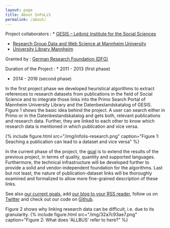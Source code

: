```yaml
---
layout: page
title: About InFoLiS
permalink: /about/
---
```


Project collaborators
: * [GESIS – Leibniz Institute for the Social Sciences](http://www.gesis.org/)
  * [Research Group Data and Web Science at Mannheim University](http://dws.informatik.uni-mannheim.de/)
  * [University Library Mannheim](http://www.ub.uni-mannheim.de)

Granted by
: [German Research Foundation (DFG)](http://www.dfg.de/)

Duration of the Project
: * 2011 - 2013 (first phase)
  * 2014 - 2016 (second phase)

In the first project phase
we developed heuristical algorithms to extract references to research
datasets from publications in the field of Social Science and to integrate
those links into the Primo Search Portal of Mannheim University
Library and the Datenbestandskatalog of GESIS. Figure 1 shows the basic idea behind the project. A user can search either in Primo or in the Datenbestandskatalog and gets both, relevant publications and research data. Further, they are linked to each other to know which research data is mentioned in which publication and vice versa.

{% include figure.html src="/img/infolis-research.png" caption="Figure 1: Seaching a publication can lead to a dataset and vice versa" %}


In the current phase of the project, the [goal](/goals) is to extend the results of the
previous project, in terms of quality, quantity and supported languages.
Furthermore, the technical infrastructure will be developed further to provide
a solid and vendor-independent foundation for the algorithms. Last but not
least, the nature of publication-dataset links will be thoroughly examined and
formalized to allow more fine-grained description of these links.

See also [our current goals](/goals), add [our blog to your RSS reader](/blog),
follow us on [Twitter](https://twitter.com/infolis_project) and check out our
code on [Github](https://github.com/infolis/).

Figure 2 shows why linking research data can be difficult, i.e. due to its granularity.
{% include figure.html src="/img/32a7c93ae7.png" caption="Figure 2: What does 'ALLBUS' refer to here?" %}

